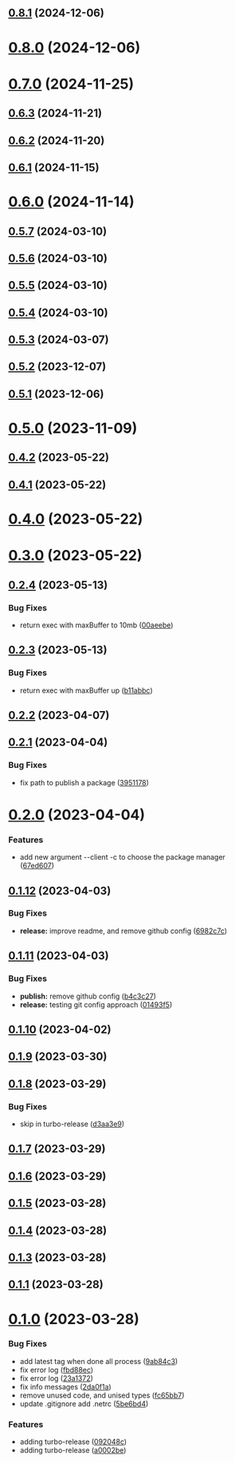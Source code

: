 ## [0.8.1](https://github.com/jucian0/turbo-version/compare/v0.8.0...v0.8.1) (2024-12-06)



# [0.8.0](https://github.com/jucian0/turbo-version/compare/v0.7.0...v0.8.0) (2024-12-06)



# [0.7.0](https://github.com/jucian0/turbo-version/compare/v0.6.3...v0.7.0) (2024-11-25)



## [0.6.3](https://github.com/jucian0/turbo-version/compare/v0.6.2...v0.6.3) (2024-11-21)



## [0.6.2](https://github.com/jucian0/turbo-version/compare/v0.6.1...v0.6.2) (2024-11-20)



## [0.6.1](https://github.com/jucian0/turbo-version/compare/v0.6.0...v0.6.1) (2024-11-15)



# [0.6.0](https://github.com/jucian0/turbo-version/compare/v0.5.7...v0.6.0) (2024-11-14)



## [0.5.7](https://github.com/jucian0/turbo-version/compare/v0.5.6...v0.5.7) (2024-03-10)



## [0.5.6](https://github.com/jucian0/turbo-version/compare/v0.5.5...v0.5.6) (2024-03-10)



## [0.5.5](https://github.com/jucian0/turbo-version/compare/v0.5.4...v0.5.5) (2024-03-10)



## [0.5.4](https://github.com/jucian0/turbo-version/compare/v0.5.3...v0.5.4) (2024-03-10)



## [0.5.3](https://github.com/jucian0/turbo-version/compare/v0.5.2...v0.5.3) (2024-03-07)



## [0.5.2](https://github.com/jucian0/turbo-version/compare/v0.5.1...v0.5.2) (2023-12-07)



## [0.5.1](https://github.com/jucian0/turbo-version/compare/v0.5.0...v0.5.1) (2023-12-06)



# [0.5.0](https://github.com/jucian0/turbo-version/compare/v0.4.2...v0.5.0) (2023-11-09)



## [0.4.2](https://github.com/jucian0/turbo-version/compare/v0.4.1...v0.4.2) (2023-05-22)



## [0.4.1](https://github.com/jucian0/turbo-version/compare/v0.4.0...v0.4.1) (2023-05-22)



# [0.4.0](https://github.com/jucian0/turbo-version/compare/v0.3.0...v0.4.0) (2023-05-22)



# [0.3.0](https://github.com/jucian0/turbo-version/compare/v0.2.4...v0.3.0) (2023-05-22)



## [0.2.4](https://github.com/jucian0/turbo-version/compare/v0.2.3...v0.2.4) (2023-05-13)


### Bug Fixes

* return exec with maxBuffer to 10mb ([00aeebe](https://github.com/jucian0/turbo-version/commit/00aeebeb6998001f7ab99bf07aedacea585d3b4e))



## [0.2.3](https://github.com/jucian0/turbo-version/compare/v0.2.2...v0.2.3) (2023-05-13)


### Bug Fixes

* return exec with maxBuffer up ([b11abbc](https://github.com/jucian0/turbo-version/commit/b11abbc237792f599d746857d35328a7c59a5315))



## [0.2.2](https://github.com/jucian0/turbo-version/compare/v0.2.1...v0.2.2) (2023-04-07)



## [0.2.1](https://github.com/jucian0/turbo-version/compare/v0.2.0...v0.2.1) (2023-04-04)


### Bug Fixes

* fix path to publish a package ([3951178](https://github.com/jucian0/turbo-version/commit/3951178d83caad65a07591a1344992d4aa174b87))



# [0.2.0](https://github.com/jucian0/turbo-version/compare/v0.1.12...v0.2.0) (2023-04-04)


### Features

* add new argument --client -c to choose the package manager ([67ed607](https://github.com/jucian0/turbo-version/commit/67ed60783fe36c44500273a3458b7bffeab620f7))



## [0.1.12](https://github.com/jucian0/turbo-version/compare/v0.1.11...v0.1.12) (2023-04-03)


### Bug Fixes

* **release:** improve readme, and remove github config ([6982c7c](https://github.com/jucian0/turbo-version/commit/6982c7c977237cfab3335707971f9d4256239afd))



## [0.1.11](https://github.com/jucian0/turbo-version/compare/v0.1.10...v0.1.11) (2023-04-03)


### Bug Fixes

* **publish:** remove github config ([b4c3c27](https://github.com/jucian0/turbo-version/commit/b4c3c27eda8031aa191d51e78b44ec443635b5ad))
* **release:** testing git config approach ([01493f5](https://github.com/jucian0/turbo-version/commit/01493f54c423d785e19699b20ff4e4e3c626cc23))



## [0.1.10](https://github.com/jucian0/turbo-version/compare/v0.1.9...v0.1.10) (2023-04-02)



## [0.1.9](https://github.com/jucian0/turbo-version/compare/v0.1.8...v0.1.9) (2023-03-30)



## [0.1.8](https://github.com/jucian0/turbo-version/compare/v0.1.7...v0.1.8) (2023-03-29)


### Bug Fixes

* skip in turbo-release ([d3aa3e9](https://github.com/jucian0/turbo-version/commit/d3aa3e9f6100fca9a75ea67257dbe66a0cb86f0c))



## [0.1.7](https://github.com/jucian0/turbo-version/compare/v0.1.6...v0.1.7) (2023-03-29)



## [0.1.6](https://github.com/jucian0/turbo-version/compare/v0.1.5...v0.1.6) (2023-03-29)



## [0.1.5](https://github.com/jucian0/turbo-version/compare/v0.1.4...v0.1.5) (2023-03-28)



## [0.1.4](https://github.com/jucian0/turbo-version/compare/v0.1.3...v0.1.4) (2023-03-28)



## [0.1.3](https://github.com/jucian0/turbo-version/compare/v0.1.2...v0.1.3) (2023-03-28)



## [0.1.1](https://github.com/jucian0/turbo-version/compare/v0.1.0...v0.1.1) (2023-03-28)



# [0.1.0](https://github.com/jucian0/turbo-version/compare/a0002be4c3d6769aa33e0a7af7e522b742f02c48...v0.1.0) (2023-03-28)


### Bug Fixes

* add latest tag when done all process ([9ab84c3](https://github.com/jucian0/turbo-version/commit/9ab84c30caad682677c4f2640f7838dcbe1c7886))
* fix error log ([fbd88ec](https://github.com/jucian0/turbo-version/commit/fbd88ecb58ba536f546fc3e9614c037572833ce6))
* fix error log ([23a1372](https://github.com/jucian0/turbo-version/commit/23a137210bebaf415df8ec8d8070dde69c8ac37e))
* fix info messages ([2da0f1a](https://github.com/jucian0/turbo-version/commit/2da0f1a9605cd8303c32f25bd761b4040270f3af))
* remove unused code, and unised types ([fc65bb7](https://github.com/jucian0/turbo-version/commit/fc65bb735613e4cc2d55e7dcbc4c3125fbceac55))
* update .gitignore add .netrc ([5be6bd4](https://github.com/jucian0/turbo-version/commit/5be6bd4cd50e5790dd289725ecacc43441fa0ac8))


### Features

* adding turbo-release ([092048c](https://github.com/jucian0/turbo-version/commit/092048c5cc0448248a61247eb302731231d2fd23))
* adding turbo-release ([a0002be](https://github.com/jucian0/turbo-version/commit/a0002be4c3d6769aa33e0a7af7e522b742f02c48))




